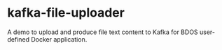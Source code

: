 # kafka-file-uploader
A demo to upload and produce file text content to Kafka for BDOS user-defined Docker application.
